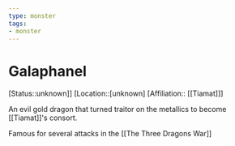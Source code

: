 ```yaml
---
type: monster
tags:
- monster
---
```


# Galaphanel

[Status::unknown]]
[Location::[unknown]
[Affiliation:: [[Tiamat]]]

An evil gold dragon that turned traitor on the metallics to become [[Tiamat]]'s consort.

Famous for several attacks in the [[The Three Dragons War]]

